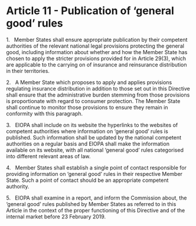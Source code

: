 # Article 11 - Publication of ‘general good’ rules


1.   Member States shall ensure appropriate publication by their competent authorities of the relevant national legal provisions protecting the general good, including information about whether and how the Member State has chosen to apply the stricter provisions provided for in Article 29(3), which are applicable to the carrying on of insurance and reinsurance distribution in their territories.

2.   A Member State which proposes to apply and applies provisions regulating insurance distribution in addition to those set out in this Directive shall ensure that the administrative burden stemming from those provisions is proportionate with regard to consumer protection. The Member State shall continue to monitor those provisions to ensure they remain in conformity with this paragraph.

3.   EIOPA shall include on its website the hyperlinks to the websites of competent authorities where information on ‘general good’ rules is published. Such information shall be updated by the national competent authorities on a regular basis and EIOPA shall make the information available on its website, with all national ‘general good’ rules categorised into different relevant areas of law.

4.   Member States shall establish a single point of contact responsible for providing information on ‘general good’ rules in their respective Member State. Such a point of contact should be an appropriate competent authority.

5.   EIOPA shall examine in a report, and inform the Commission about, the ‘general good’ rules published by Member States as referred to in this Article in the context of the proper functioning of this Directive and of the internal market before 23 February 2019.
